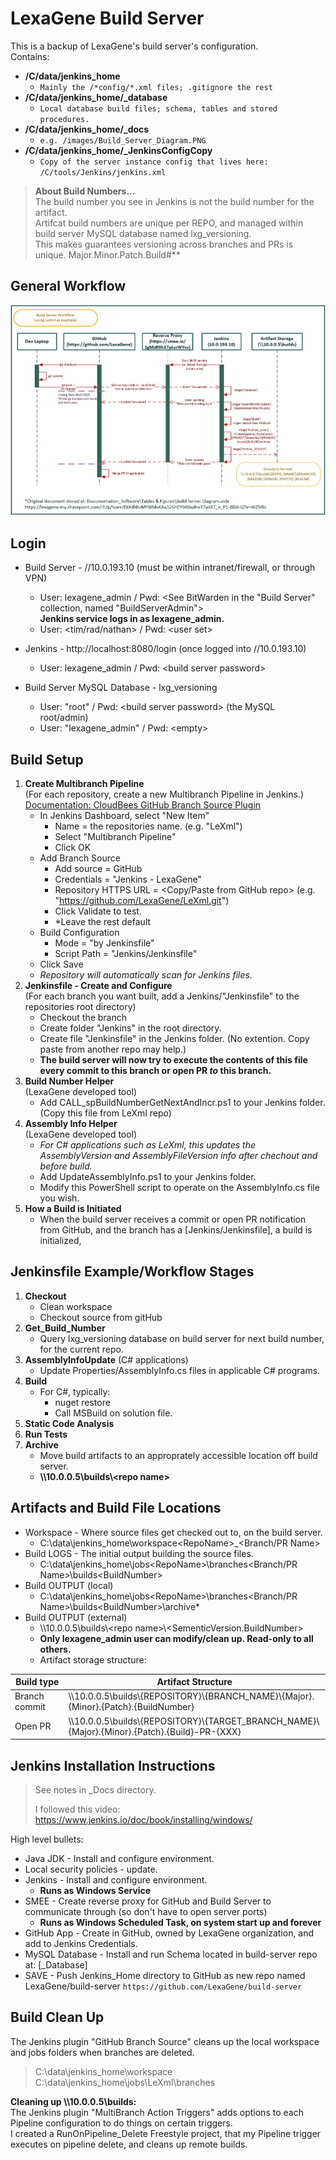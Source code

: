 # LexaGene Build Server

This is a backup of LexaGene's build server's configuration.<br>
Contains:
- **/C/data/jenkins_home**
    - `Mainly the /*config/*.xml files; .gitignore the rest`
- **/C/data/jenkins_home/\_database**
    - `Local database build files; schema, tables and stored procedures.`
- **/C/data/jenkins_home/\_docs**
    - `e.g. /images/Build_Server_Diagram.PNG`
- **/C/data/jenkins_home/\_JenkinsConfigCopy**
    - `Copy of the server instance config that lives here: /C/tools/Jenkins/jenkins.xml`

> **About Build Numbers...**  
> The build number you see in Jenkins is not the build number for the artifact.  
> Artifcat build numbers are unique per REPO, and managed within build server MySQL database named lxg_versioning.  
> This makes guarantees versioning across branches and PRs is unique. Major.Minor.Patch.Build#**

## General Workflow
![](/_docs/images/Build_Server_Diagram.PNG)

## Login
- Build Server - //10.0.193.10 (must be within intranet/firewall, or through VPN)
  - User: lexagene_admin / Pwd: \<See BitWarden in the "Build Server" collection, named "BuildServerAdmin"\><br>**Jenkins service logs in as lexagene_admin.**
  - User: \<tim/rad/nathan\> / Pwd: \<user set\>

- Jenkins - http://localhost:8080/login (once logged into //10.0.193.10)
  - User: lexagene_admin / Pwd: \<build server password\>

- Build Server MySQL Database - lxg_versioning
  - User: "root" / Pwd: \<build server password\>  (the MySQL root/admin)
  - User: "lexagene_admin" / Pwd: \<empty\>

## Build Setup
1. **Create Multibranch Pipeline**<br>
(For each repository, create a new Multibranch Pipeline in Jenkins.)<br>
<a href="https://docs.cloudbees.com/docs/cloudbees-ci/latest/cloud-admin-guide/github-branch-source-plugin" target="_blank">Documentation: CloudBees GitHub Branch Source Plugin</a>
    - In Jenkins Dashboard, select "New Item"
        - Name = the repositories name. (e.g. "LeXml")
        - Select "Multibranch Pipeline"
        - Click OK
    - Add Branch Source
        - Add source = GitHub
        - Credentials = "Jenkins - LexaGene"
        - Repository HTTPS URL = <Copy/Paste from GitHub repo> (e.g. "https://github.com/LexaGene/LeXml.git")
        - Click Validate to test.
        - *Leave the rest default
    - Build Configuration
        - Mode = "by Jenkinsfile"
        - Script Path = "Jenkins/Jenkinsfile"
    - Click Save
    - *Repository will automatically scan for Jenkins files.*
2. **Jenkinsfile - Create and Configure**<br>
(For each branch you want built, add a Jenkins/"Jenkinsfile" to the repositories root directory)
    - Checkout the branch
    - Create folder "Jenkins" in the root directory.
    - Create file "Jenkinsfile" in the Jenkins folder. (No extention. Copy paste from another repo may help.)
    - **The build server will now try to execute the contents of this file every commit to this branch or open PR *to* this branch.**
3. **Build Number Helper**<br>
(LexaGene developed tool)
    - Add CALL_spBuildNumberGetNextAndIncr.ps1 to your Jenkins folder. (Copy this file from LeXml repo)
4. **Assembly Info Helper**<br>
(LexaGene developed tool)
    - *For C# applications such as LeXml, this updates the AssemblyVersion and AssemblyFileVersion info after chechout and before build.*
    - Add UpdateAssemblyInfo.ps1 to your Jenkins folder.
    - Modify this PowerShell script to operate on the AssemblyInfo.cs file you wish.
5. **How a Build is Initiated**
    - When the build server receives a commit or open PR notification from GitHub, and the branch has a  [Jenkins/Jenkinsfile], a build is initialized,

## Jenkinsfile Example/Workflow Stages
1. **Checkout**
    - Clean workspace
    - Checkout source from gitHub
2. **Get_Build_Number**
    - Query lxg_versioning database on build server for next build number, for the current repo.
3. **AssemblyInfoUpdate** (C# applications)
    - Update Properties/AssemblyInfo.cs files in applicable C# programs.
4. **Build**
    - For C#, typically:
        - nuget restore
        - Call MSBuild on solution file.
5. **Static Code Analysis**
6. **Run Tests**
7. **Archive**
    - Move build artifacts to an approprately accessible location off build server. 
    - **\\\\10.0.0.5\builds\\\<repo name>**

## Artifacts and Build File Locations
- Workspace - Where source files get checked out to, on the build server.
    - C:\data\jenkins_home\workspace\<RepoName>\_<Branch/PR Name>
- Build LOGS - The initial output building the source files.
    - C:\data\jenkins_home\jobs\<RepoName>\branches\<Branch/PR Name>\builds\<BuildNumber>
- Build OUTPUT (local)
    - C:\data\jenkins_home\jobs\<RepoName>\branches\<Branch/PR Name>\builds\<BuildNumber>\archive\*
- Build OUTPUT (external)
    - \\\\10.0.0.5\builds\\\<repo name>\\\<SementicVersion.BuildNumber>
    - **Only lexagene_admin user can modify/clean up. Read-only to all others.**
    - Artifact storage structure:

| Build type    | Artifact Structure |
| ------------- | ------------------ |
| Branch commit | \\\\10.0.0.5\\builds\\{REPOSITORY}\\{BRANCH_NAME}\\{Major}.{Minor}.{Patch}.{BuildNumber} |
| Open PR       | \\\\10.0.0.5\\builds\\{REPOSITORY}\\{TARGET_BRANCH_NAME}\\{Major}.{Minor}.{Patch}.{Build}-PR-{XXX} |

## Jenkins Installation Instructions
> See notes in \_Docs directory.
> 
> I followed this video:   https://www.jenkins.io/doc/book/installing/windows/

High level bullets:
- Java JDK - Install and configure environment.
- Local security policies - update.
- Jenkins - Install and configure environment.
  - **Runs as Windows Service**
- SMEE - Create reverse proxy for GitHub and Build Server to communicate through (so don't have to open server ports)
  - **Runs as Windows Scheduled Task, on system start up and forever**
- GitHub App - Create in GitHub, owned by LexaGene organization, and add to Jenkins Credentials.
- MySQL Database - Install and run Schema located in build-server repo at: [_Database]
- SAVE - Push Jenkins_Home directory to GitHub as new repo named LexaGene/build-server `https://github.com/LexaGene/build-server`

## Build Clean Up
The Jenkins plugin "GitHub Branch Source" cleans up the local workspace and jobs folders when branches are deleted.
> C:\data\jenkins_home\workspace  
> C:\data\jenkins_home\jobs\LeXml\branches  

**Cleaning up \\\\10.0.0.5\\builds:**<br>
The Jenkins plugin "MultiBranch Action Triggers" adds options to each Pipeline configuration to do things on certain triggers.<br>
I created a RunOnPipeline_Delete Freestyle project, that my Pipeline trigger executes on pipeline delete, and cleans up remote builds.
